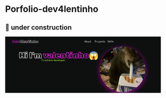 # Porfolio-dev4lentinho
## 🚧 under construction
![porfolio screenshot](https://github.com/dev4lentinho/porfolio-dev4lentinho/blob/main/assets/Captura%20desde%202024-02-06%2011-00-50.png)
